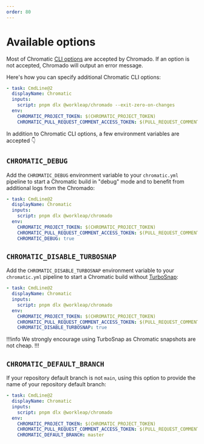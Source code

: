 ```yaml
---
order: 80
---
```


# Available options

Most of Chromatic [CLI options](https://www.chromatic.com/docs/cli/#configuration-options) are accepted by Chromado. If an option is not accepted, Chromado will output an error message.

Here's how you can specify additional Chromatic CLI options:

```yaml !#4 chromatic.yml
- task: CmdLine@2
  displayName: Chromatic
  inputs:
    script: pnpm dlx @workleap/chromado --exit-zero-on-changes
  env:
    CHROMATIC_PROJECT_TOKEN: $(CHROMATIC_PROJECT_TOKEN)
    CHROMATIC_PULL_REQUEST_COMMENT_ACCESS_TOKEN: $(PULL_REQUEST_COMMENT_ACCESS_TOKEN)
```

In addition to Chromatic CLI options, a few environment variables are accepted 👇

## `CHROMATIC_DEBUG`

Add the `CHROMATIC_DEBUG` environment variable to your `chromatic.yml` pipeline to start a Chromatic build in "debug" mode and to benefit from additional logs from the Chromado:

```yaml !#8 chromatic.yml
- task: CmdLine@2
  displayName: Chromatic
  inputs:
    script: pnpm dlx @workleap/chromado
  env:
    CHROMATIC_PROJECT_TOKEN: $(CHROMATIC_PROJECT_TOKEN)
    CHROMATIC_PULL_REQUEST_COMMENT_ACCESS_TOKEN: $(PULL_REQUEST_COMMENT_ACCESS_TOKEN)
    CHROMATIC_DEBUG: true
```

## `CHROMATIC_DISABLE_TURBOSNAP`

Add the `CHROMATIC_DISABLE_TURBOSNAP` environment variable to your `chromatic.yml` pipeline to start a Chromatic build without [TurboSnap](https://www.chromatic.com/docs/turbosnap/):

```yaml !#8 chromatic.yml
- task: CmdLine@2
  displayName: Chromatic
  inputs:
    script: pnpm dlx @workleap/chromado
  env:
    CHROMATIC_PROJECT_TOKEN: $(CHROMATIC_PROJECT_TOKEN)
    CHROMATIC_PULL_REQUEST_COMMENT_ACCESS_TOKEN: $(PULL_REQUEST_COMMENT_ACCESS_TOKEN)
    CHROMATIC_DISABLE_TURBOSNAP: true
```

!!!info
We strongly encourage using TurboSnap as Chromatic snapshots are not cheap.
!!!

## `CHROMATIC_DEFAULT_BRANCH`

If your repository default branch is not `main`, using this option to provide the name of your repository default branch:

```yaml !#8 chromatic.yml
- task: CmdLine@2
  displayName: Chromatic
  inputs:
    script: pnpm dlx @workleap/chromado
  env:
    CHROMATIC_PROJECT_TOKEN: $(CHROMATIC_PROJECT_TOKEN)
    CHROMATIC_PULL_REQUEST_COMMENT_ACCESS_TOKEN: $(PULL_REQUEST_COMMENT_ACCESS_TOKEN)
    CHROMATIC_DEFAULT_BRANCH: master
```
